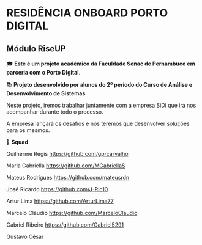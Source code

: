 # RESIDÊNCIA ONBOARD PORTO DIGITAL 

## Módulo RiseUP

:mortar_board: **Este é um projeto acadêmico da Faculdade Senac de Pernambuco em parceria com o Porto Digital**.

:books: **Projeto desenvolvido por alunos do 2º período do Curso de Análise e Desenvolvimento de Sistemas**



Neste projeto, iremos trabalhar juntamente com a empresa SiDi que irá nos acompanhar durante todo o processo.

A empresa lançará os desafios e nós teremos que desenvolver soluções para os mesmos.



:busts_in_silhouette: **Squad**

Guilherme Régis https://github.com/gprcarvalho

Maria Gabriella https://github.com/MGabriellaS

Mateus Rodrigues https://github.com/mateusrdn

José Ricardo https://github.com/J-Ric10

Artur Lima https://github.com/ArturLima77

Marcelo Cláudio https://github.com/MarceloClaudio

Gabriel Ribeiro https://github.com/Gabriel5291

Gustavo César 




